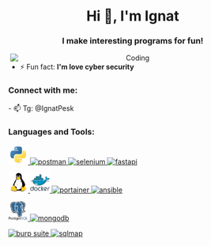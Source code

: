 <h1 align="center">Hi 👋, I'm Ignat</h1>
<h3 align="center">I make interesting programs for fun!</h3>
<div align='center'>
<img align="right" alt="Coding" width="500" src="https://informationsecuritybuzz.com/wp-content/uploads/hacker-activity.png">
</div>


- ⚡ Fun fact:  **I'm love cyber security**

<h3 align="left">Connect with me:</h3>
<p align="left">
- 📫 Tg: @IgnatPesk
</p>

<h3 align="left">Languages and Tools:</h3>
<p align="left">  <a href="https://www.python.org" target="_blank" rel="noreferrer"> <img src="https://raw.githubusercontent.com/devicons/devicon/master/icons/python/python-original.svg" alt="python" width="40" height="40"/> <a href="https://postman.com" target="_blank" rel="noreferrer"> <img src="https://www.vectorlogo.zone/logos/getpostman/getpostman-icon.svg" alt="postman" width="40" height="40"/> </a> <a href="https://www.selenium.dev" target="_blank" rel="noreferrer"> <img src="https://raw.githubusercontent.com/detain/svg-logos/780f25886640cef088af994181646db2f6b1a3f8/svg/selenium-logo.svg" alt="selenium" width="40" height="40"/> </a> 
<a href="https://fastapi.tiangolo.com/" target="_blank" rel="noreferrer"> <img src="https://cdn.worldvectorlogo.com/logos/fastapi-1.svg" alt="fastapi" width="40" height="40"/> </a>
</p>
<p align="left"> <a href="https://www.linux.org/" target="_blank" rel="noreferrer"> <img src="https://raw.githubusercontent.com/devicons/devicon/master/icons/linux/linux-original.svg" alt="linux" width="40" height="40"/> </a> <a href="https://www.docker.com/" target="_blank" rel="noreferrer"> <img src="https://raw.githubusercontent.com/devicons/devicon/master/icons/docker/docker-original-wordmark.svg" alt="docker" width="40" height="40"/> </a> 
<a href="https://www.portainer.io/" target="_blank" rel="noreferrer"> <img src="https://cdn.worldvectorlogo.com/logos/portainer.svg" alt="portainer" width="40" height="40"/> </a>
<a href="https://www.ansible.com/" target="_blank" rel="noreferrer"> <img src="https://cdn.worldvectorlogo.com/logos/ansible.svg" alt="ansible" width="40" height="40"/> </a>

</p>
<p it align="left">
<a href="https://www.postgresql.org" target="_blank" rel="noreferrer"> <img src="https://raw.githubusercontent.com/devicons/devicon/master/icons/postgresql/postgresql-original-wordmark.svg" alt="postgresql" width="40" height="40"/> </a>
<a href="https://www.mongodb.com/" target="_blank" rel="noreferrer"> <img src="https://cdn.worldvectorlogo.com/logos/mongodb-icon-1-1.svg" alt="mongodb" width="40" height="40"/> </a>
</p>

<p it align="left">
<a href="https://portswigger.net/burp" target="_blank" rel="noreferrer"> <img src="https://icon-icons.com/icons2/3053/PNG/512/burp_suite_macos_bigsur_icon_190319.png" alt="burp suite" width="40" height="40"/> </a>
<a href="https://portswigger.net/burp" target="_blank" rel="noreferrer"> <img src="https://asset.brandfetch.io/idha8gcsl6/id1c3TEOvV.png" alt="sqlmap" width="40" height="40"/> </a>
</p>




